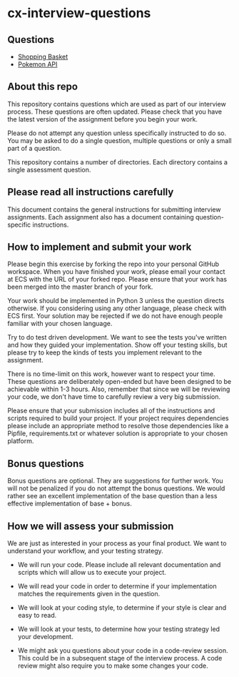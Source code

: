 # cx-interview-questions

## Questions

* [Shopping Basket](shopping_basket/assignment.md)
* [Pokemon API](pokemon_api/assignment.md)

## About this repo

This repository contains questions which are used as part of our interview process. These questions are often updated. Please check that you have the latest version of the assignment before you begin your work.

Please do not attempt any question unless specifically instructed to do so. You may be asked to do a single question, multiple questions or only a small part of a question.

This repository contains a number of directories. Each directory contains a single assessment question.

## Please read all instructions carefully

This document contains the general instructions for submitting interview assignments. Each assignment also has a document containing question-specific instructions. 

## How to implement and submit your work

Please begin this exercise by forking the repo into your personal GitHub workspace. When you have finished your work, please email your contact at ECS with the URL of your forked repo. Please ensure that your work has been merged into the master branch of your fork.

Your work should be implemented in Python 3 unless the question directs otherwise. If you considering using any other language, please check with ECS first. Your solution may be rejected if we do not have enough people familiar with your chosen language.

Try to do test driven development. We want to see the tests you've written and how they guided your implementation. Show off your testing skills, but please try to keep the kinds of tests you implement relevant to the assignment. 

There is no time-limit on this work, however want to respect your time. These questions are deliberately open-ended but have been designed to be achievable within 1-3 hours. Also, remember that since we will be reviewing your code, we don't have time to carefully review a very big submission.

Please ensure that your submission includes all of the instructions and scripts required to build your project. If your project requires dependencies please include an appropriate method to resolve those dependencies like a Pipfile, requirements.txt or whatever solution is appropriate to your chosen platform.

## Bonus questions

Bonus questions are optional. They are suggestions for further work. You will not be penalized if you do not attempt the bonus questions. We would rather see an excellent implementation of the base question than a less effective implementation of base + bonus.

## How we will assess your submission

We are just as interested in your process as your final product. We want to understand your workflow, and your testing strategy.

* We will run your code. Please include all relevant documentation and scripts which will allow us to execute your project.

* We will read your code in order to determine if your implementation matches the requirements given in the question.

* We will look at your coding style, to determine if your style is clear and easy to read.

* We will look at your tests, to determine how your testing strategy led your development.

* We might ask you questions about your code in a code-review session. This could be in a subsequent stage of the interview process. A code review might also require you to make some changes your code.
